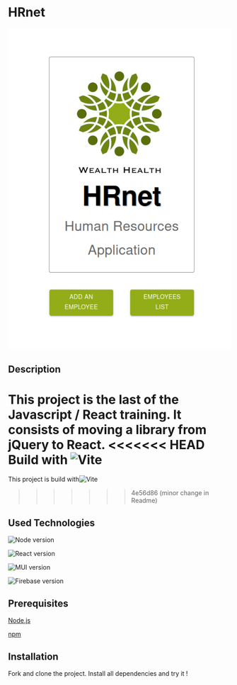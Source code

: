 # HRnet
![HRnet Home](https://github.com/BenjaminSiret/Project-14-HRnet/blob/main/HRnet-Home.png?raw=true)

## Description
This project is the last of the Javascript / React training. It consists of moving a library from jQuery to React.
<<<<<<< HEAD
Build with ![Vite](https://img.shields.io/badge/vite-%23646CFF.svg?style=for-the-badge&logo=vite&logoColor=white)
=======

This project is build with![Vite](https://img.shields.io/badge/vite-%23646CFF.svg?style=for-the-badge&logo=vite&logoColor=white)
>>>>>>> 4e56d86 (minor change in Readme)

## Used Technologies
![Node version](https://img.shields.io/badge/node-21.2.0-informational)

![React version](https://img.shields.io/badge/react-18.2.0-informational)

![MUI version](https://img.shields.io/badge/mui-5.14.7-informational)

![Firebase version](https://img.shields.io/badge/firebase-10.5.0-informational)

## Prerequisites
[Node.js](https://nodejs.org/en)

[npm](https://www.npmjs.com/)

## Installation
Fork and clone the project.
Install all dependencies and try it !
